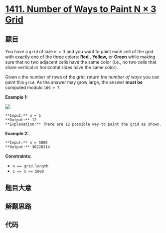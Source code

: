 # [1411. Number of Ways to Paint N × 3 Grid](https://leetcode.com/problems/number-of-ways-to-paint-n-3-grid)

## 题目

You have a `grid` of size `n x 3` and you want to paint each cell of the grid
with exactly one of the three colors: **Red** , **Yellow,** or **Green** while
making sure that no two adjacent cells have the same color (i.e., no two cells
that share vertical or horizontal sides have the same color).

Given `n` the number of rows of the grid, return _the number of ways_ you can
paint this `grid`. As the answer may grow large, the answer **must be**
computed modulo `109 + 7`.



**Example 1:**

![](https://assets.leetcode.com/uploads/2020/03/26/e1.png)

    
    
    **Input:** n = 1
    **Output:** 12
    **Explanation:** There are 12 possible way to paint the grid as shown.
    

**Example 2:**

    
    
    **Input:** n = 5000
    **Output:** 30228214
    



**Constraints:**

  * `n == grid.length`
  * `1 <= n <= 5000`


## 题目大意

## 解题思路

## 代码

```javascript

```

